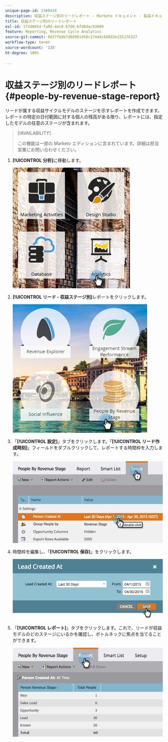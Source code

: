 ```yaml
---
unique-page-id: 2360418
description: 収益ステージ別のリードレポート - Marketo ドキュメント - 製品ドキュメント
title: 収益ステージ別のリードレポート
exl-id: 1f3d605d-fa0d-4ec8-b7d6-bfd8dac93609
feature: Reporting, Revenue Cycle Analytics
source-git-commit: 0d37fbdb7d08901458c1744dc68893e155176327
workflow-type: tm+mt
source-wordcount: '135'
ht-degree: 100%

---
```


# 収益ステージ別のリードレポート {#people-by-revenue-stage-report}

リードが属する収益サイクルモデルのステージを示すレポートを作成できます。レポートの特定の日付範囲に対する個人の残高がある限り、レポートには、指定したモデルの任意のステージが含まれます。

>[!AVAILABILITY]
>
>この機能は一部の Marketo エディションに含まれています。詳細は担当営業にお問い合わせください。

1. **[!UICONTROL 分析]**&#x200B;に移動します。

   ![](assets/image2017-3-27-15-3a43-3a55.png)

1. **[!UICONTROL リード - 収益ステージ別]**&#x200B;レポートをクリックします。

   ![](assets/image2017-3-27-15-3a46-3a27.png)

1. 「**[!UICONTROL 設定]**」タブをクリックします。「**[!UICONTROL リード作成時刻]**」フィールドをダブルクリックして、レポートする時間枠を入力します。

   ![](assets/image2017-3-28-8-3a6-3a23.png)

1. 時間枠を編集し、「**[!UICONTROL 保存]**」をクリックします。

   ![](assets/image2015-4-29-12-3a11-3a31.png)

1. 「**[!UICONTROL レポート]**」タブをクリックします。これで、リードが収益モデルのどのステージにいるかを確認し、ボトルネックに焦点を当てることができます。

   ![](assets/image2017-3-28-8-3a6-3a48.png)
